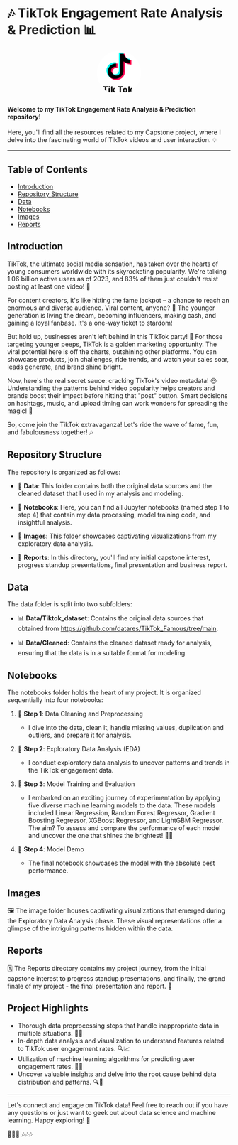 # 🎶 TikTok Engagement Rate Analysis & Prediction 📊

<div style="text-align:center;">
  <img src="Images/TikTok_Logo.png" alt="TikTok Logo" style="width: 100px; height: 100px; border-radius: 50%;">
</div>


#### Welcome to my TikTok Engagement Rate Analysis & Prediction repository! 
Here, you'll find all the resources related to my Capstone project, where I delve into the fascinating world of TikTok videos and user interaction. 💡

---

## Table of Contents

- [Introduction](#introduction)
- [Repository Structure](#repository-structure)
- [Data](#data)
- [Notebooks](#notebooks)
- [Images](#images)
- [Reports](#reports)

## Introduction

TikTok, the ultimate social media sensation, has taken over the hearts of young consumers worldwide with its skyrocketing popularity. We're talking 1.06 billion active users as of 2023, and 83% of them just couldn't resist posting at least one video! 🌟

For content creators, it's like hitting the fame jackpot – a chance to reach an enormous and diverse audience. Viral content, anyone? 🚀 The younger generation is living the dream, becoming influencers, making cash, and gaining a loyal fanbase. It's a one-way ticket to stardom!

But hold up, businesses aren't left behind in this TikTok party! 🎉 For those targeting younger peeps, TikTok is a golden marketing opportunity. The viral potential here is off the charts, outshining other platforms. You can showcase products, join challenges, ride trends, and watch your sales soar, leads generate, and brand shine bright.

Now, here's the real secret sauce: cracking TikTok's video metadata! 😎 Understanding the patterns behind video popularity helps creators and brands boost their impact before hitting that "post" button. Smart decisions on hashtags, music, and upload timing can work wonders for spreading the magic! 🌈

So, come join the TikTok extravaganza! Let's ride the wave of fame, fun, and fabulousness together! 🎶

## Repository Structure

The repository is organized as follows:

- 📁 **Data**: This folder contains both the original data sources and the cleaned dataset that I used in my analysis and modeling.

- 📁 **Notebooks**: Here, you can find all Jupyter notebooks (named step 1 to step 4) that contain my data processing, model training code, and insightful analysis.

- 📁 **Images**: This folder showcases captivating visualizations from my exploratory data analysis.

- 📁 **Reports**: In this directory, you'll find my initial capstone interest, progress standup presentations, final presentation and business report.

## Data

The data folder is split into two subfolders:

- 📊 **Data/Tiktok_dataset**: Contains the original data sources that obtained from https://github.com/datares/TikTok_Famous/tree/main.

- 📊 **Data/Cleaned**: Contains the cleaned dataset ready for analysis, ensuring that the data is in a suitable format for modeling.

## Notebooks

The notebooks folder holds the heart of my project. It is organized sequentially into four notebooks:

1. 📔 **Step 1**: Data Cleaning and Preprocessing
   - I dive into the data, clean it, handle missing values, duplication and outliers, and prepare it for analysis.

2. 📔 **Step 2**: Exploratory Data Analysis (EDA)
   - I conduct exploratory data analysis to uncover patterns and trends in the TikTok engagement data.

3. 📔 **Step 3**: Model Training and Evaluation
   - I embarked on an exciting journey of experimentation by applying five diverse machine learning models to the data. These models included Linear Regression, Random Forest Regressor, Gradient Boosting Regressor, XGBoost Regressor, and LightGBM Regressor. The aim? To assess and compare the performance of each model and uncover the one that shines the brightest! 🌟🚀

4. 📔 **Step 4**: Model Demo
   - The final notebook showcases the model with the absolute best performance.

## Images

🖼️ The image folder houses captivating visualizations that emerged during the Exploratory Data Analysis phase. These visual representations offer a glimpse of the intriguing patterns hidden within the data.

## Reports

🗓️ The Reports directory contains my project journey, from the initial capstone interest to progress standup presentations, and finally, the grand finale of my project - the final presentation and report. 🎤

## Project Highlights

- Thorough data preprocessing steps that handle inappropriate data in multiple situations. 🧹✨
- In-depth data analysis and visualization to understand features related to TikTok user engagement rates. 🔍📈
- Utilization of machine learning algorithms for predicting user engagement rates. 🚀🎯
- Uncover valuable insights and delve into the root cause behind data distribution and patterns. 🔍🌿

---

Let's connect and engage on TikTok data! Feel free to reach out if you have any questions or just want to geek out about data science and machine learning. Happy exploring! 🚀

🎉🎉🎉 🎶🎶🎶
